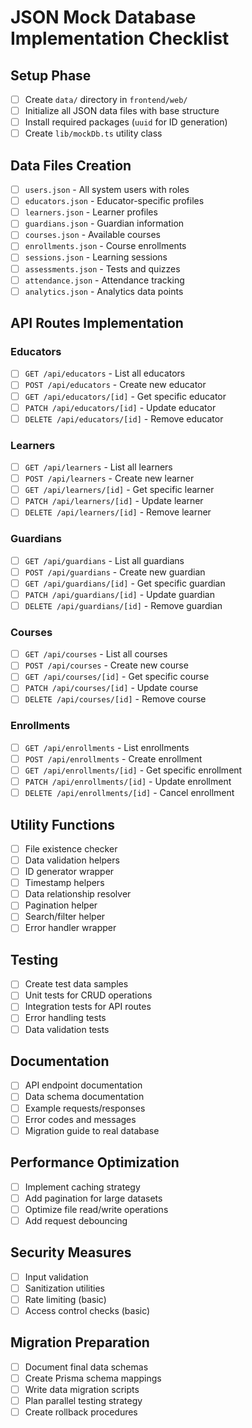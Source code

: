 # JSON Mock Database Implementation Checklist

## Setup Phase
- [ ] Create `data/` directory in `frontend/web/`
- [ ] Initialize all JSON data files with base structure
- [ ] Install required packages (`uuid` for ID generation)
- [ ] Create `lib/mockDb.ts` utility class

## Data Files Creation
- [ ] `users.json` - All system users with roles
- [ ] `educators.json` - Educator-specific profiles
- [ ] `learners.json` - Learner profiles
- [ ] `guardians.json` - Guardian information
- [ ] `courses.json` - Available courses
- [ ] `enrollments.json` - Course enrollments
- [ ] `sessions.json` - Learning sessions
- [ ] `assessments.json` - Tests and quizzes
- [ ] `attendance.json` - Attendance tracking
- [ ] `analytics.json` - Analytics data points

## API Routes Implementation
### Educators
- [ ] `GET /api/educators` - List all educators
- [ ] `POST /api/educators` - Create new educator
- [ ] `GET /api/educators/[id]` - Get specific educator
- [ ] `PATCH /api/educators/[id]` - Update educator
- [ ] `DELETE /api/educators/[id]` - Remove educator

### Learners
- [ ] `GET /api/learners` - List all learners
- [ ] `POST /api/learners` - Create new learner
- [ ] `GET /api/learners/[id]` - Get specific learner
- [ ] `PATCH /api/learners/[id]` - Update learner
- [ ] `DELETE /api/learners/[id]` - Remove learner

### Guardians
- [ ] `GET /api/guardians` - List all guardians
- [ ] `POST /api/guardians` - Create new guardian
- [ ] `GET /api/guardians/[id]` - Get specific guardian
- [ ] `PATCH /api/guardians/[id]` - Update guardian
- [ ] `DELETE /api/guardians/[id]` - Remove guardian

### Courses
- [ ] `GET /api/courses` - List all courses
- [ ] `POST /api/courses` - Create new course
- [ ] `GET /api/courses/[id]` - Get specific course
- [ ] `PATCH /api/courses/[id]` - Update course
- [ ] `DELETE /api/courses/[id]` - Remove course

### Enrollments
- [ ] `GET /api/enrollments` - List enrollments
- [ ] `POST /api/enrollments` - Create enrollment
- [ ] `GET /api/enrollments/[id]` - Get specific enrollment
- [ ] `PATCH /api/enrollments/[id]` - Update enrollment
- [ ] `DELETE /api/enrollments/[id]` - Cancel enrollment

## Utility Functions
- [ ] File existence checker
- [ ] Data validation helpers
- [ ] ID generator wrapper
- [ ] Timestamp helpers
- [ ] Data relationship resolver
- [ ] Pagination helper
- [ ] Search/filter helper
- [ ] Error handler wrapper

## Testing
- [ ] Create test data samples
- [ ] Unit tests for CRUD operations
- [ ] Integration tests for API routes
- [ ] Error handling tests
- [ ] Data validation tests

## Documentation
- [ ] API endpoint documentation
- [ ] Data schema documentation
- [ ] Example requests/responses
- [ ] Error codes and messages
- [ ] Migration guide to real database

## Performance Optimization
- [ ] Implement caching strategy
- [ ] Add pagination for large datasets
- [ ] Optimize file read/write operations
- [ ] Add request debouncing

## Security Measures
- [ ] Input validation
- [ ] Sanitization utilities
- [ ] Rate limiting (basic)
- [ ] Access control checks (basic)

## Migration Preparation
- [ ] Document final data schemas
- [ ] Create Prisma schema mappings
- [ ] Write data migration scripts
- [ ] Plan parallel testing strategy
- [ ] Create rollback procedures